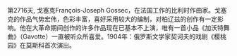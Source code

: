 第2716天,  戈塞克François-Joseph Gossec，在法国工作的比利时作曲家。戈塞克的作品气势宏伟，色彩丰富，喜好采用较大的编制，对柏辽兹的创作有一定影响。他在大革命期间创作的许多作品现在已基本不上演，唯有一首小品《加沃特舞曲》（Gavotte）一直被听众所喜爱。1904年：俄罗斯文学家契诃夫的戏剧《樱桃园》在莫斯科首次演出。